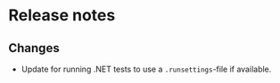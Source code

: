 # Release notes

## Changes

- Update for running .NET tests to use a `.runsettings`-file if available.
